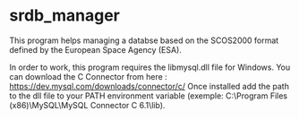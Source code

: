 # srdb_manager
This program helps managing a databse based on the SCOS2000 format defined by the European Space Agency (ESA).

In order to work, this program requires the libmysql.dll file for Windows. You can download the C Connector from here : https://dev.mysql.com/downloads/connector/c/
Once installed add the path to the dll file to your PATH environment variable (exemple: C:\Program Files (x86)\MySQL\MySQL Connector C 6.1\lib).